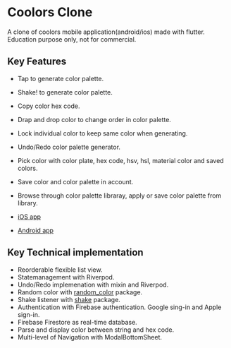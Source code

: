 # Coolors Clone
A clone of coolors mobile application(android/ios) made with flutter. 
Education purpose only, not for commercial.

## Key Features

 - Tap to generate color palette.
 - Shake! to generate color palette.
 - Copy color hex code.
 - Drap and drop color to change order in color palette.
 - Lock individual color to keep same color when generating.
 - Undo/Redo color palette generator.
 - Pick color with color plate, hex code, hsv, hsl, material color and saved colors.
 - Save color and color palette in account.
 - Browse through color palette libraray, apply or save color palette from library.

- [iOS app](https://apps.apple.com/us/app/coolors-clone/id1667069377)
- [Android app](https://play.google.com/store/apps/details?id=dev.khanin.coolors_inspired_flutter)

## Key Technical implementation

- Reorderable flexible list view.
- Statemanagement with Riverpod.
- Undo/Redo implemenation with mixin and Riverpod.
- Random color with [random_color](https://pub.dev/packages/random_color) package.
- Shake listener with [shake](https://pub.dev/packages/shake) package.
- Authentication with Firebase authentication. Google sing-in and Apple sign-in.
- Firebase Firestore as real-time database.
- Parse and display color between string and hex code.
- Multi-level of Navigation with ModalBottomSheet.

